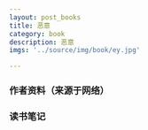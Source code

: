```yaml
---
layout: post_books
title: 恶意
category: book
description: 恶意
imgs: '../source/img/book/ey.jpg'

---
```

### 作者资料（来源于网络）


### 读书笔记
 